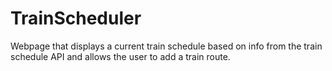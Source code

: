 # TrainScheduler
Webpage that displays a current train schedule based on info from the train schedule API and allows the user to add a train  route. 
